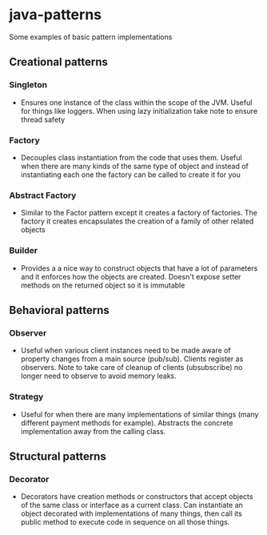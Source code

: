 # java-patterns

Some examples of basic pattern implementations


## Creational patterns

### Singleton
- Ensures one instance of the class within the scope of the JVM.  Useful for things like loggers.  When using lazy initialization take note to ensure thread safety

### Factory
- Decouples class instantiation from the code that uses them.  Useful when there are many kinds of the same type of object and instead of instantiating each one the factory can be called to create it for you

### Abstract Factory 
- Similar to the Factor pattern except it creates a factory of factories.  The factory it creates encapsulates the creation of a family of other related objects

### Builder
- Provides a a nice way to construct objects that have a lot of parameters and it enforces how the objects are created.  Doesn't expose setter methods on the returned object so it is immutable


## Behavioral patterns

### Observer
- Useful when various client instances need to be made aware of property changes from a main source (pub/sub).  Clients register as observers.  Note to take care of cleanup of clients (ubsubscribe) no longer need to observe to avoid memory leaks.

### Strategy
- Useful for when there are many implementations of similar things (many different payment methods for example).  Abstracts the concrete implementation away from the calling class.


## Structural patterns

### Decorator
- Decorators have creation methods or constructors that accept objects of the same class or interface as a current class.  Can instantiate an object decorated with implementations of many things, then call its public method to execute code in sequence on all those things.